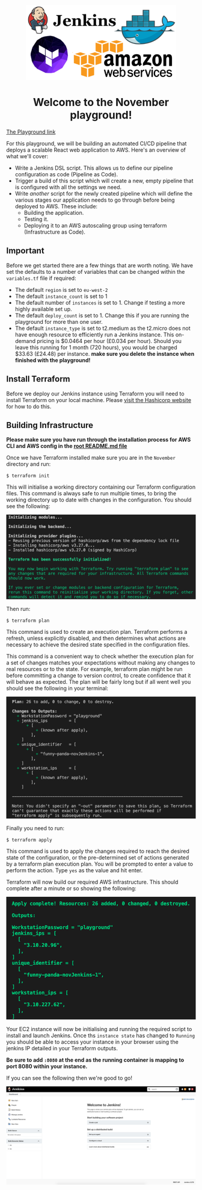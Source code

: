 <p align="center">
<img src=../../README_images/jen_ter_aws_logos.png width="400">
</p>

<h1 align="center">Welcome to the November playground!</h1>

[The Playground link](https://github.com/DevOpsPlayground/Hands-on-with-Jenkins-Terraform-and-AWS)

For this playground, we will be building an automated CI/CD pipeline that deploys a scalable React web application to AWS. Here's an overview of what we'll cover:

* Write a Jenkins DSL script. This allows us to define our pipeline configuration as code (Pipeline as Code).
* Trigger a build of this script which will create a new, empty pipeline that is configured with all the settings we need.
* Write *another* script for the newly created pipeline which will define the various stages our application needs to go through before being deployed to AWS. These include:
    - Building the application.
    - Testing it.
    - Deploying it to an AWS autoscaling group using terraform (Infrastructure as Code).

## Important

Before we get started there are a few things that are worth noting. We have set the defaults to a number of variables that can be changed within the `variables.tf` file if required:

* The default `region` is set to `eu-west-2`
* The default `instance_count` is set to 1
* The default number of `instances` is set to 1. Change if testing a more highly available set up. 
* The default `deploy_count` is set to 1. Change this if you are running the playground for more than one user.
* The default `instance_type` is set to t2.medium as the t2.micro does not have enough resource to efficiently run a Jenkins instance. This on-demand pricing is $0.0464 per hour (£0.034 per hour). Should you leave this running for 1 month (720 hours), you would be charged $33.63 (£24.48) per instance. **make sure you delete the instance when finished with the playground!**
    
## Install Terraform

Before we deploy our Jenkins instance using Terraform you will need to install Terraform on your local machine. Please [visit the Hashicorp website](https://learn.hashicorp.com/tutorials/terraform/install-cli) for how to do this.

## Building Infrastructure

**Please make sure you have run through the installation process for AWS CLI and AWS config in the [root README.md file](../../README.md)**

Once we have Terraform installed make sure you are in the `November` directory and run:

```
$ terraform init
```
This will initialise a working directory containing our Terraform configuration files. This command is always safe to run multiple times, to bring the working directory up to date with changes in the configuration. You should see the following:

![tf_init](../../README_images/tf_init.png)

Then run:
```
$ terraform plan
```

This command is used to create an execution plan. Terraform performs a refresh, unless explicitly disabled, and then determines what actions are necessary to achieve the desired state specified in the configuration files.

This command is a convenient way to check whether the execution plan for a set of changes matches your expectations without making any changes to real resources or to the state. For example, terraform plan might be run before committing a change to version control, to create confidence that it will behave as expected. The plan will be fairly long but if all went well you should see the following in your terminal:

![tf_plan](../../README_images/tf_plan.png)

Finally you need to run:
```
$ terraform apply
```

This command is used to apply the changes required to reach the desired state of the configuration, or the pre-determined set of actions generated by a terraform plan execution plan. You will be prompted to enter a value to perform the action. Type `yes` as the value and hit enter.

Terraform will now build our required AWS infrastructure. This should complete after a minute or so showing the following:

![tf_apply](../../README_images/tf_apply.png)

Your EC2 instance will now be initialising and running the required script to install and launch Jenkins. Once ths `instance state` has changed to `Running` you should be able to access your instance in your browser using the jenkins IP detailed in your Terraform outputs. 

**Be sure to add `:8080` at the end as the running container is mapping to port 8080 within your instance.**

If you can see the following then we're good to go!

![jenkins_homepage](../../README_images/jenkins_homepage.png)